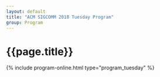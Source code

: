 ```yaml
---
layout: default
title: "ACM SIGCOMM 2018 Tuesday Program"
group: Program
---
```


# {{page.title}}
{% include program-online.html type="program_tuesday" %}